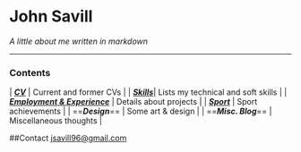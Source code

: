 
# John Savill 
*A little about me written in markdown*

***

### Contents

| [__*CV*__](https://john-savill.github.io/cv) | Current and former CVs |
| [__*Skills*__](https://john-savill.github.io/skills)| Lists my technical and soft skills |
| [__*Employment & Experience*__](https://john-savill.github.io/experience) | Details about projects |
| [__*Sport*__](https://john-savill.github.io/sports) | Sport achievements |
| ==__*Design*__== | Some art & design |
| ==__*Misc. Blog*__== | Miscellaneous thoughts |

##Contact
jsavill96@gmail.com
